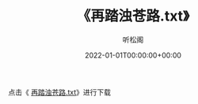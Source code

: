 ﻿---
title:  《再踏浊苍路.txt》
date:   2022-01-01T00:00:00+00:00
author: 听松阁
layout: post
permalink: /再踏浊苍路/
categories: 小说
tags: [小说]
---

点击《 [再踏浊苍路.txt](http://img.660000.xyz/bookstukust/book/bntxt/10/再踏浊苍路.txt)》进行下载